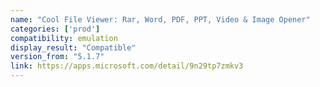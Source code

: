 ```yaml
---
name: "Cool File Viewer: Rar, Word, PDF, PPT, Video & Image Opener"
categories: ['prod']
compatibility: emulation
display_result: "Compatible"
version_from: "5.1.7"
link: https://apps.microsoft.com/detail/9n29tp7zmkv3
---
```


